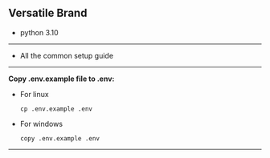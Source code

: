 ## Versatile Brand

* python 3.10

---
 * All the common setup guide

---
**Copy .env.example file to .env:**

  * For linux
    ```shell
    cp .env.example .env
    ```
  * For windows
    ```shell
    copy .env.example .env
    ```

---
